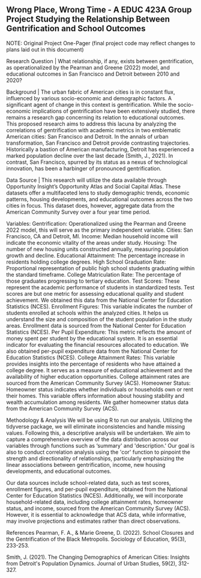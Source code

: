 ## Wrong Place, Wrong Time - A EDUC 423A Group Project Studying the Relationship Between Gentrification and School Outcomes

NOTE: Original Project One-Pager (final project code may reflect changes to plans laid out in this document)

Research Question | What relationship, if any, exists between gentrification, as operationalized by the Pearman and Greene (2022) model, and educational outcomes in San Francisco and Detroit between 2010 and 2020?

Background | The urban fabric of American cities is in constant flux, influenced by various socio-economic and demographic factors. A significant agent of change in this context is gentrification. While the socio-economic implications of gentrification have been extensively studied, there remains a research gap concerning its relation to educational outcomes. This proposed research aims to address this lacuna by analyzing the correlations of gentrification with academic metrics in two emblematic American cities: San Francisco and Detroit. In the annals of urban transformation, San Francisco and Detroit provide contrasting trajectories. Historically a bastion of American manufacturing, Detroit has experienced a marked population decline over the last decade (Smith, J., 2021). In contrast, San Francisco, spurred by its status as a nexus of technological innovation, has been a harbinger of pronounced gentrification.

Data Source | This research will utilize the data available through Opportunity Insight’s Opportunity Atlas and Social Capital Atlas. These datasets offer a multifaceted lens to study demographic trends, economic patterns, housing developments, and educational outcomes across the two cities in focus. This dataset does, however, aggregate data from the American Community Survey over a four year time period.

Variables:
Gentrification: Operationalized using the Pearman and Greene 2022 model, this will serve as the primary independent variable.
Cities: San Francisco, CA and Detroit, MI.
Income: Median household income will indicate the economic vitality of the areas under study.
Housing: The number of new housing units constructed annually, measuring population growth and decline.
Educational Attainment: The percentage increase in residents holding college degrees.
High School Graduation Rate: Proportional representation of public high school students graduating within the standard timeframe.
College Matriculation Rate: The percentage of those graduates progressing to tertiary education.
Test Scores: These represent the academic performance of students in standardized tests. Test scores are but one metric for assessing educational quality and student achievement. We obtained this data from the National Center for Education Statistics (NCES).
Enrollment Figures: This variable indicates the number of students enrolled at schools within the analyzed cities. It helps us understand the size and composition of the student population in the study areas. Enrollment data is sourced from the National Center for Education Statistics (NCES).
Per Pupil Expenditure: This metric reflects the amount of money spent per student by the educational system. It is an essential indicator for evaluating the financial resources allocated to education. We also obtained per-pupil expenditure data from the National Center for Education Statistics (NCES).
College Attainment Rates: This variable provides insights into the percentage of residents who have attained a college degree. It serves as a measure of educational achievement and the availability of higher education opportunities. College attainment rates are sourced from the American Community Survey (ACS).
Homeowner Status: Homeowner status indicates whether individuals or households own or rent their homes. This variable offers information about housing stability and wealth accumulation among residents. We gather homeowner status data from the American Community Survey (ACS).

Methodology & Analysis
We will be using R to run our analysis. Utilizing the tidyverse package, we will eliminate inconsistencies and handle missing values. Following this, a descriptive analysis will be undertaken. We aim to capture a comprehensive overview of the data distribution across our variables through functions such as ‘summary' and 'description.'  Our goal is also to conduct correlation analysis using the 'cor' function to pinpoint the strength and directionality of relationships, particularly emphasizing the linear associations between gentrification, income, new housing developments, and educational outcomes.

Our data sources include school-related data, such as test scores, enrollment figures, and per-pupil expenditure, obtained from the National Center for Education Statistics (NCES). Additionally, we will incorporate household-related data, including college attainment rates, homeowner status, and income, sourced from the American Community Survey (ACS). However, it is essential to acknowledge that ACS data, while informative, may involve projections and estimates rather than direct observations.

References
Pearman, F. A., & Marie Greene, D. (2022). School Closures and the Gentrification of the Black Metropolis. Sociology of Education, 95(3), 233-253. 

Smith, J. (2021). The Changing Demographics of American Cities: Insights from Detroit's Population Dynamics. Journal of Urban Studies, 59(2), 312-327.
